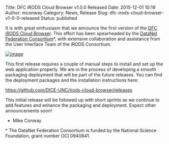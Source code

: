 Title: DFC iRODS Cloud Browser v1.0.0 Released
Date: 2015-12-01 10:19
Author: mconway
Category: News, Release
Slug: dfc-irods-cloud-browser-v1-0-0-released
Status: published

It is with great enthusiasm that we announce the first version of the
[DFC iRODS Cloud
Browser](https://github.com/DICE-UNC/irods-cloud-browser). This effort
has been spearheaded by the [DataNet Federation
Consortium](http://datafed.org/)\*, with extensive collaboration and
assistance from the User Interface Team of the iRODS Consortium.

[![image](http://irods.org/wp-content/uploads/2015/12/image-1024x779.png)](http://irods.org/wp-content/uploads/2015/12/image.png)

This first release requires a couple of manual steps to install and set
up the web application properly. We are in the process of developing a
smooth packaging deployment that will be part of the future releases.
You can find the deployment packages and the installation instructions
here:

<https://github.com/DICE-UNC/irods-cloud-browser/releases>

This initial release will be followed up with short sprints as we
continue to add features and enhance the packaging and deployment.
Expect other announcements soon!

- Mike Conway

\* The DataNet Federation Consortium is funded by the National Science
Foundation, grant number OCI 0940841.
